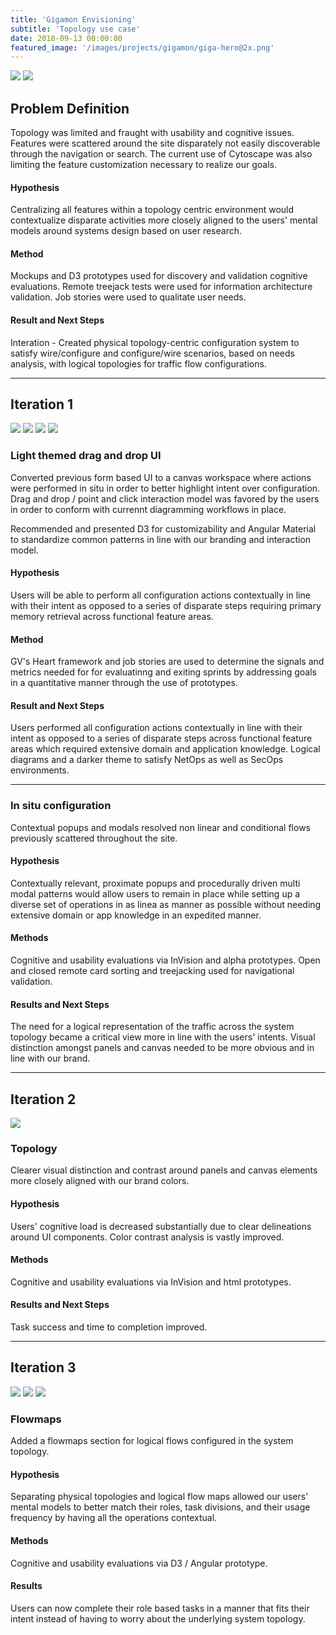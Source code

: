 ```yaml
---
title: 'Gigamon Envisioning'
subtitle: 'Topology use case'
date: 2018-09-13 00:00:00
featured_image: '/images/projects/gigamon/giga-hero@2x.png'
---
```



<div class="gallery" data-columns="1">
<img src="/images/projects/gigamon/old-topology.png" >
<img src="/images/projects/gigamon/2-Screens-gigamon-3.png">
</div>

## Problem Definition
Topology was limited and fraught with usability and cognitive issues. Features were scattered around the site disparately not easily discoverable through the navigation or search. The current use of Cytoscape was also limiting the feature customization necessary to realize our goals.

#### Hypothesis
Centralizing all features within a topology centric environment would contextualize disparate activities more closely aligned to the users' mental models around systems design based on user research.

#### Method
Mockups and D3 prototypes used for discovery and validation cognitive evaluations. Remote treejack tests were used for information architecture validation. Job stories were used to qualitate user needs.

#### Result and Next Steps
Interation - Created physical topology-centric configuration system to satisfy wire/configure and configure/wire scenarios, based on needs analysis, with logical topologies for traffic flow configurations.

---

## Iteration 1

<div class="gallery" data-columns="1">
<img src="/images/projects/gigamon/1.png" >
<img src="/images/projects/gigamon/2.png">
<img src="/images/projects/gigamon/3.png">
<img src="/images/projects/gigamon/4.png">
</div>

### Light themed drag and drop UI
Converted previous form based UI to a canvas workspace where actions were performed in situ in order to better highlight intent over configuration. Drag and drop / point and click interaction model was favored by the users in order to conform with currennt diagramming workflows in place.

Recommended and presented D3 for customizability and Angular Material to standardize common patterns in line with our branding and interaction model.

#### Hypothesis
Users will be able to perform all configuration actions contextually in line with their intent as opposed to a series of disparate steps requiring primary memory retrieval across functional feature areas.

#### Method
GV's Heart framework and job stories are used to determine the signals and metrics needed for for evaluatinng and exiting sprints by addressing goals in a quantitative manner through the use of prototypes.

#### Result and Next Steps
Users performed all configuration actions contextually in line with their intent as opposed to a series of disparate steps across functional feature areas which required extensive domain and application knowledge. Logical diagrams and a darker theme to satisfy NetOps as well as SecOps environments.

---

### In situ configuration
Contextual popups and modals resolved non linear and conditional flows previously scattered throughout the site.

#### Hypothesis
Contextually relevant, proximate popups and procedurally driven multi modal patterns would allow users to remain in place while setting up a diverse set of operations in as linea as manner as possible without needing extensive domain or app knowledge in an expedited manner.

#### Methods
Cognitive and usability evaluations via InVision and alpha prototypes. Open and closed remote card sorting and treejacking used for navigational validation.

#### Results and Next Steps
The need for a logical representation of the traffic across the system topology became a critical view more in line with the users' intents. Visual distinction amongst panels and canvas needed to be more obvious and in line with our brand.

---

## Iteration 2

<div class="gallery" data-columns="1">
<img src="/images/projects/gigamon/topology-v2.png" >

</div>

### Topology
Clearer visual distinction and contrast around panels and canvas elements more closely aligned with our brand colors.

#### Hypothesis
Users' cognitive load is decreased substantially due to clear delineations around UI components. Color contrast analysis is vastly improved.

#### Methods
Cognitive and usability evaluations via InVision and html prototypes.

#### Results and Next Steps
Task success and time to completion improved.

---

## Iteration 3

<div class="gallery" data-columns="3">
<img src="/images/projects/gigamon/v2-5.png">
<img src="/images/projects/gigamon/v2-6.png">
<img src="/images/projects/gigamon/v2-7.png">
</div>

### Flowmaps
Added a flowmaps section for logical flows configured in the system topology.


#### Hypothesis
Separating physical topologies and logical flow maps allowed our users' mental models to better match their roles, task divisions, and their usage frequency by having all the operations contextual.

#### Methods
Cognitive and usability evaluations via D3 / Angular prototype.

#### Results
Users can now complete their role based tasks in a manner that fits their intent instead of having to worry about the underlying system topology.


